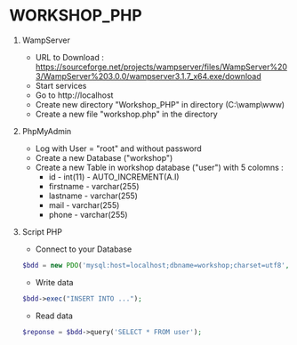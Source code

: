 # WORKSHOP_PHP

1. WampServer
    - URL to Download : https://sourceforge.net/projects/wampserver/files/WampServer%203/WampServer%203.0.0/wampserver3.1.7_x64.exe/download
    - Start services 
    - Go to http://localhost
    - Create new directory "Workshop_PHP" in directory (C:\wamp\www)
    - Create a new file "workshop.php" in the directory
    
2. PhpMyAdmin
    - Log with User = "root" and without password
    - Create a new Database ("workshop")
    - Create a new Table in workshop database ("user") with 5 colomns : 
        - id        - int(11)       - AUTO_INCREMENT(A.I)
        - firstname - varchar(255)
        - lastname  - varchar(255)
        - mail      - varchar(255)
        - phone     - varchar(255)

3. Script PHP
    - Connect to your Database 
    ```php
    $bdd = new PDO('mysql:host=localhost;dbname=workshop;charset=utf8', 'root', '');
    ```
    - Write data
    ```php
    $bdd->exec("INSERT INTO ...");
    ```
    - Read data
    ```php
    $reponse = $bdd->query('SELECT * FROM user');
    ```
